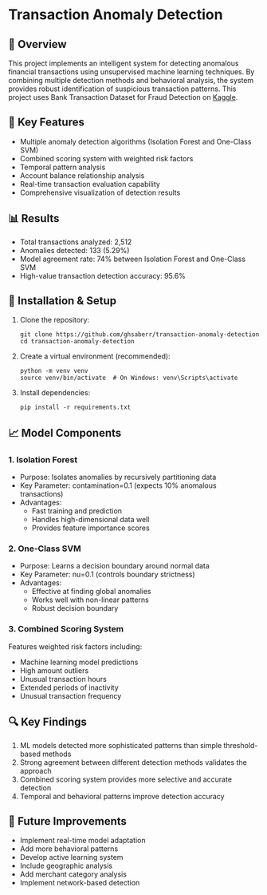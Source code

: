 # Transaction Anomaly Detection
## 🎯 Overview
This project implements an intelligent system for detecting anomalous financial transactions using unsupervised machine learning techniques. By combining multiple detection methods and behavioral analysis, the system provides robust identification of suspicious transaction patterns.
This project uses Bank Transaction Dataset for Fraud Detection on [Kaggle](https://www.kaggle.com/datasets/valakhorasani/bank-transaction-dataset-for-fraud-detection/data).
## 🚀 Key Features
- Multiple anomaly detection algorithms (Isolation Forest and One-Class SVM)
- Combined scoring system with weighted risk factors
- Temporal pattern analysis
- Account balance relationship analysis
- Real-time transaction evaluation capability
- Comprehensive visualization of detection results
## 📊 Results
- Total transactions analyzed: 2,512
- Anomalies detected: 133 (5.29%)
- Model agreement rate: 74% between Isolation Forest and One-Class SVM
- High-value transaction detection accuracy: 95.6%
## 🔧 Installation & Setup
1. Clone the repository:
   ```
   git clone https://github.com/ghsaberr/transaction-anomaly-detection
   cd transaction-anomaly-detection
   ```

2. Create a virtual environment (recommended):
   ```
   python -m venv venv
   source venv/bin/activate  # On Windows: venv\Scripts\activate
   ```

3. Install dependencies:
   ```
   pip install -r requirements.txt
   ```
## 📈 Model Components
### 1. Isolation Forest
- Purpose: Isolates anomalies by recursively partitioning data
- Key Parameter: contamination=0.1 (expects 10% anomalous transactions)
- Advantages:
    - Fast training and prediction
    - Handles high-dimensional data well
    - Provides feature importance scores
### 2. One-Class SVM
- Purpose: Learns a decision boundary around normal data
- Key Parameter: nu=0.1 (controls boundary strictness)
- Advantages:
    - Effective at finding global anomalies
    - Works well with non-linear patterns
    - Robust decision boundary
### 3. Combined Scoring System
Features weighted risk factors including:
- Machine learning model predictions
- High amount outliers
- Unusual transaction hours
- Extended periods of inactivity
- Unusual transaction frequency
## 🔍 Key Findings
1. ML models detected more sophisticated patterns than simple threshold-based methods
2. Strong agreement between different detection methods validates the approach
3. Combined scoring system provides more selective and accurate detection
4. Temporal and behavioral patterns improve detection accuracy
## 🔄 Future Improvements
- Implement real-time model adaptation
- Add more behavioral patterns
- Develop active learning system
- Include geographic analysis
- Add merchant category analysis
- Implement network-based detection